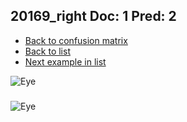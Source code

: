 ## 20169_right Doc: 1 Pred: 2
- [Back to confusion matrix](https://github.com/juliandewit/kaggle_retinopathy/blob/master/matrix.md)
- [Back to list](https://github.com/juliandewit/kaggle_retinopathy/blob/master/lists/12/list.md)
- [Next example in list](https://github.com/juliandewit/kaggle_retinopathy/blob/master/lists/12/20/20200_right.md)

![Eye](https://retinopaty.blob.core.windows.net/size1024/20169_right_1.jpeg)

### 

![Eye]()
